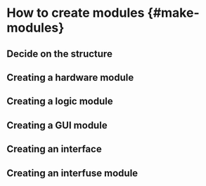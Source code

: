 # How to create modules  {#make-modules}

## Decide on the structure

## Creating a hardware module

## Creating a logic module

## Creating a GUI module

## Creating an interface

## Creating an interfuse module
